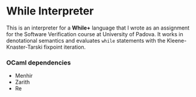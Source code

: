 # While Interpreter

This is an interpreter for a **While+** language that I wrote as an assignment for the Software Verification course at University of Padova. It works in denotational semantics and evaluates `while` statements with the Kleene-Knaster-Tarski fixpoint iteration.

### OCaml dependencies

- Menhir
- Zarith
- Re
